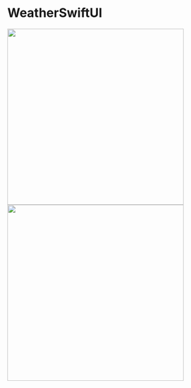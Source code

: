 # WeatherSwiftUI

<img width= 400 src="https://github.com/user-attachments/assets/2f1c594a-7246-44ea-80e5-0b1c2fcc6707">
<img width= 400 src="https://github.com/user-attachments/assets/d2da6dd2-ffa0-48e1-b2c2-6f9c9b01728c">

